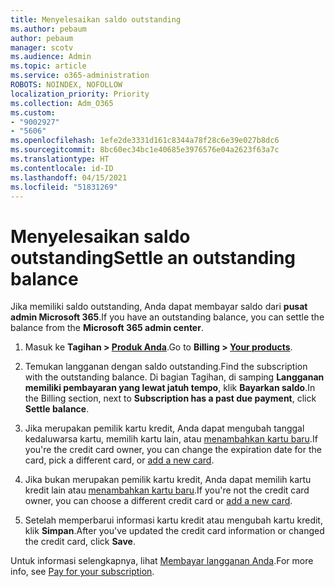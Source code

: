 ```yaml
---
title: Menyelesaikan saldo outstanding
ms.author: pebaum
author: pebaum
manager: scotv
ms.audience: Admin
ms.topic: article
ms.service: o365-administration
ROBOTS: NOINDEX, NOFOLLOW
localization_priority: Priority
ms.collection: Adm_O365
ms.custom:
- "9002927"
- "5606"
ms.openlocfilehash: 1efe2de3331d161c8344a78f28c6e39e027b8dc6
ms.sourcegitcommit: 8bc60ec34bc1e40685e3976576e04a2623f63a7c
ms.translationtype: HT
ms.contentlocale: id-ID
ms.lasthandoff: 04/15/2021
ms.locfileid: "51831269"
---
```

# <a name="settle-an-outstanding-balance"></a><span data-ttu-id="80b2e-102">Menyelesaikan saldo outstanding</span><span class="sxs-lookup"><span data-stu-id="80b2e-102">Settle an outstanding balance</span></span>

<span data-ttu-id="80b2e-103">Jika memiliki saldo outstanding, Anda dapat membayar saldo dari **pusat admin Microsoft 365**.</span><span class="sxs-lookup"><span data-stu-id="80b2e-103">If you have an outstanding balance, you can settle the balance from the **Microsoft 365 admin center**.</span></span>

1. <span data-ttu-id="80b2e-104">Masuk ke **Tagihan > [Produk Anda](https://go.microsoft.com/fwlink/p/?linkid=842054)**.</span><span class="sxs-lookup"><span data-stu-id="80b2e-104">Go to **Billing > [Your products](https://go.microsoft.com/fwlink/p/?linkid=842054)**.</span></span>

2. <span data-ttu-id="80b2e-105">Temukan langganan dengan saldo outstanding.</span><span class="sxs-lookup"><span data-stu-id="80b2e-105">Find the subscription with the outstanding balance.</span></span> <span data-ttu-id="80b2e-106">Di bagian Tagihan, di samping **Langganan memiliki pembayaran yang lewat jatuh tempo**, klik **Bayarkan saldo**.</span><span class="sxs-lookup"><span data-stu-id="80b2e-106">In the Billing section, next to **Subscription has a past due payment**, click **Settle balance**.</span></span>

3. <span data-ttu-id="80b2e-107">Jika merupakan pemilik kartu kredit, Anda dapat mengubah tanggal kedaluwarsa kartu, memilih kartu lain, atau [menambahkan kartu baru](https://docs.microsoft.com/microsoft-365/commerce/billing-and-payments/manage-payment-methods?view=o365-worldwide).</span><span class="sxs-lookup"><span data-stu-id="80b2e-107">If you're the credit card owner, you can change the expiration date for the card, pick a different card, or [add a new card](https://docs.microsoft.com/microsoft-365/commerce/billing-and-payments/manage-payment-methods?view=o365-worldwide).</span></span>

4. <span data-ttu-id="80b2e-108">Jika bukan merupakan pemilik kartu kredit, Anda dapat memilih kartu kredit lain atau [menambahkan kartu baru](https://docs.microsoft.com/microsoft-365/commerce/billing-and-payments/manage-payment-methods?view=o365-worldwide).</span><span class="sxs-lookup"><span data-stu-id="80b2e-108">If you're not the credit card owner, you can choose a different credit card or [add a new card](https://docs.microsoft.com/microsoft-365/commerce/billing-and-payments/manage-payment-methods?view=o365-worldwide).</span></span>

5. <span data-ttu-id="80b2e-109">Setelah memperbarui informasi kartu kredit atau mengubah kartu kredit, klik **Simpan**.</span><span class="sxs-lookup"><span data-stu-id="80b2e-109">After you've updated the credit card information or changed the credit card, click **Save**.</span></span>

<span data-ttu-id="80b2e-110">Untuk informasi selengkapnya, lihat [Membayar langganan Anda](https://docs.microsoft.com/microsoft-365/commerce/billing-and-payments/pay-for-your-subscription?view=o365-worldwide).</span><span class="sxs-lookup"><span data-stu-id="80b2e-110">For more info, see [Pay for your subscription](https://docs.microsoft.com/microsoft-365/commerce/billing-and-payments/pay-for-your-subscription?view=o365-worldwide).</span></span>
